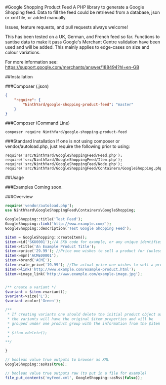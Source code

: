#Google Shopping Product Feed
A PHP library to generate a Google Shopping feed. Data to fill the feed could be retrieved from a database, json or xml file, or added manually.

Issues, feature requests, and pull requests always welcome!

This has been tested on a UK, German, and French feed so far. Functions to santise data to make it pass Google's Merchant Centre validation have been used and will be added. This mainly applies to edge-cases on size and colour variations.

For more information see: https://support.google.com/merchants/answer/188494?hl=en-GB

##Installation

###Composer (.json)

```json
{
    "require": {
        "NinthYard/google-shopping-product-feed": "master"
    }
}
```

###Composer (Command Line)
```
composer require NinthYard/google-shopping-product-feed
```

###Standard Installation
If one is not using composer or vendor/autoload.php, just require the following prior to using:
```
require('src/NinthYard/GoogleShoppingFeed/Feed.php');
require('src/NinthYard/GoogleShoppingFeed/Item.php');
require('src/NinthYard/GoogleShoppingFeed/Node.php');
require('src/NinthYard/GoogleShoppingFeed/Containers/GoogleShopping.php');
```

##Usage

###Examples
Coming soon.

###Overview

```php
require('vendor/autoload.php');
use NinthYard\GoogleShoppingFeed\Containers\GoogleShopping;

GoogleShopping::title('Test Feed');
GoogleShopping::link('http://www.example.com/');
GoogleShopping::description('Test Google Shopping Feed');

$item = GoogleShopping::createItem();
$item->id('SKU0001');//A SKU code for example, or any unique identifies (eg. could be the id from a database table)
$item->title('An Example Product Title');
$item->price('29.99'); //Price one wishes to sell a product for (unless sale_price option is added, then it's the original price)
$item->mpn('ACME00001');
$item->brand('ACME');
$item->sale_price('19.99'); //The actual price one wishes to sell a product for (optional)
$item->link('http://www.example.com/example-product.html');
$item->image_link('http://www.example.com/example-image.jpg');


/** create a variant */
$variant = $item->variant();
$variant->size('L');
$variant->color('Green');

/**
 * If creating variants one should delete the initial product object as
 * the variants will have the original $item properties and will be
 * grouped under one product group with the information from the $item
 * 
 * $item->delete();
 *
**/

}

// boolean value true outputs to browser as XML
GoogleShopping::asRss(true);

// boolean value true outputs raw (to put in a file for example)
file_put_contents('myfeed.xml', GoogleShopping::asRss(false));
